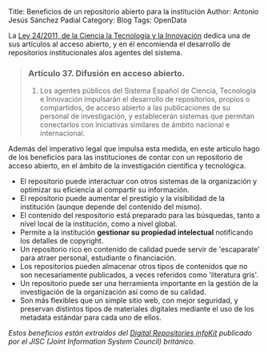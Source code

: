 Title: Beneficios de un repositorio abierto para la institución
Author: Antonio Jesús Sánchez Padial
Category: Blog
Tags: OpenData

La [Ley 24/2011, de la Ciencia la Tecnología y la Innovación](http://www.boe.es/boe/dias/2011/06/02/pdfs/BOE-A-2011-9617.pdf) dedica una de sus artículos al acceso abierto, y en él encomienda el desarrollo de repositorios institucionales alos agentes del sistema.

> ### Artículo 37. Difusión en acceso abierto.
> 1. Los agentes públicos del Sistema Español de Ciencia, Tecnología e Innovación impulsarán el desarrollo de repositorios, propios o compartidos, de acceso abierto a las publicaciones de su personal de investigación, y establecerán sistemas que permitan conectarlos con iniciativas similares de ámbito nacional e internacional.

Además del imperativo legal que impulsa esta medida, en este artículo hago de los beneficios para las instituciones de contar con un repositorio de acceso abierto, en el ámbito de la investigación científica y tecnológica.

* El repositorio puede interactuar con otros sistemas de la organización y optimizar su eficiencia al compartir su información.  
* El repositorio puede aumentar el prestigio y la visibilidad de la institución (aunque depende del contenido del mismo).  
* El contenido del respositorio está preparado para las búsquedas, tanto a nivel local de la institución, como a nivel global.  
* Permite a la institución **gestionar su propiedad intelectual** notificando los detalles de copyright.  
* Un repositorio rico en contenido de calidad puede servir de 'escaparate' para atraer personal, estudiante o financiación.
* Los repositorios pueden almacenar otros tipos de contenidos que no son necesariamente publicados, a veces referidos como 'literatura gris'.
* Un repositorio puede ser una herramienta importante en la gestión de la investigación de la organización así como de su calidad.
* Son más flexibles que un simple sitio web, con mejor seguridad, y preservan distintos tipos de materiales digitales mediante el uso de los metadata estándar para cada uno de ellos.

*Estos beneficios están extraídos del [Digital Repositories infoKit](http://tools.jiscinfonet.ac.uk/downloads/repositories/digital-repositories.pdf) publicado por el JISC (Joint Information System Council) británico.*




